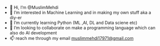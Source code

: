 - 👋 Hi, I’m @MuslimMehdi
- 👀 I’m interested in Machine Learning and in making my own stuff aka a diy-er
- 🌱 I’m currently learning Python (ML ,AI, DL and Data sciene etc)
- 💞️ I’m looking to collaborate on make a programming language which can also do AI development 
- 📫 reach me through my email muslimmehdi17971@gmail.com

<!---
MuslimMehdi/MuslimMehdi is a ✨ special ✨ repository because its `README.md` (this file) appears on your GitHub profile.
You can click the Preview link to take a look at your changes.
--->
